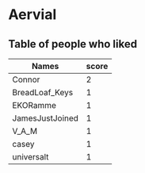 # Aervial
## Table of people who liked
Names | score
--- | ---
Connor | 2
BreadLoaf_Keys | 1
EKORamme | 1
JamesJustJoined | 1
V_A_M | 1
casey | 1
universalt | 1
